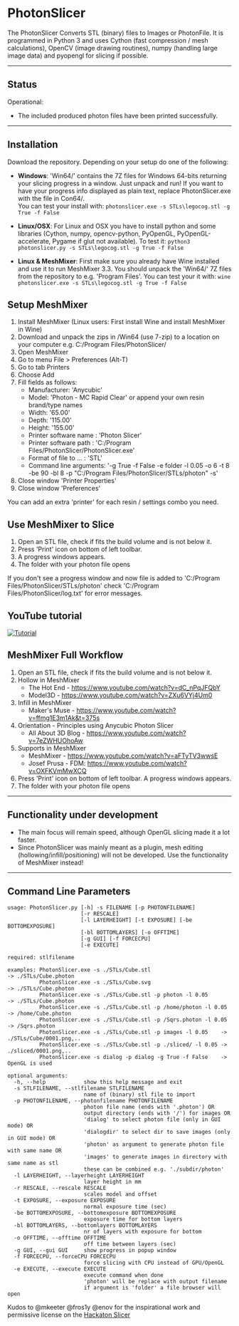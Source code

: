 # PhotonSlicer

The PhotonSlicer Converts STL (binary) files to Images or PhotonFile. It is programmed in Python 3 and uses Cython (fast compression / mesh calculations), OpenCV (image drawing routines), numpy (handling large image data) and pyopengl for slicing if possible.

---

## Status

Operational:
- The included produced photon files have been printed successfully.

---

## Installation

Download the repository. Depending on your setup do one of the following:

- **Windows**: 'Win64/' contains the 7Z files for Windows 64-bits returning your slicing progress in a window. Just unpack and run! If you want to have your progress info displayed as plain text, replace PhotonSlicer.exe with the file in Con64/.  
You can test your install with:
  `photonslicer.exe -s STLs\legocog.stl -g True -f False`

- **Linux/OSX**: For Linux and OSX you have to install python and some libraries (Cython, numpy, opencv-python, PyOpenGL, PyOpenGL-accelerate, Pygame if glut not available). To test it:
  `python3 photonslicer.py -s STLs\legocog.stl -g True -f False`

- **Linux & MeshMixer**: First make sure you already have Wine installed and use it to run MeshMixer 3.3. You should unpack the 'Win64/' 7Z files from the repository to e.g. 'Program Files'. You can test your it with:
  `wine photonslicer.exe -s STLs\legocog.stl -g True -f False`


## Setup MeshMixer
1. Install MeshMixer (Linux users: First install Wine and install MeshMixer in Wine)
2. Download and unpack the zips in /Win64 (use 7-zip) to a location on your computer e.g. C:/Program Files/PhotonSlicer/
3. Open MeshMixer
4. Go to menu File > Preferences (Alt-T)
5. Go to tab Printers
6. Choose Add
7. Fill fields as follows:
    - Manufacturer: 'Anycubic'
    - Model: 'Photon - MC Rapid Clear' or append your own resin brand/type names
    - Width: '65.00'
    - Depth: '115.00'
    - Height: '155.00'
    - Printer software name : 'Photon Slicer'
    - Printer software path : 'C:/Program Files/PhotonSlicer/PhotonSlicer.exe'
    - Format of file to ... : 'STL'
    - Command line arguments: '-g True -f False -e folder -l 0.05 -o 6 -t 8 -be 90 -bl 8 -p "C:/Program Files/PhotonSlicer/STLs/photon" -s'      
8. Close window 'Printer Properties'
9. Close window 'Preferences'

You can add an extra 'printer' for each resin / settings combo you need.


## Use MeshMixer to Slice
1. Open an STL file, check if fits the build volume and is not below it.
2. Press 'Print' icon on bottom of left toolbar.
3. A progress windows appears.
4. The folder with your photon file opens

If you don't see a progress window and now file is added to 'C:/Program Files/PhotonSlicer/STLs/photon' check 'C:/Program Files/PhotonSlicer/log.txt' for error messages.


## YouTube tutorial
[![Tutorial](https://img.youtube.com/vi/KInOvXrpWXY/0.jpg)](https://www.youtube.com/watch?v=KInOvXrpWXY)


## MeshMixer Full Workflow

1. Open an STL file, check if fits the build volume and is not below it.
2. Hollow in MeshMixer
    - The Hot End - https://www.youtube.com/watch?v=dC_nPqJFQbY
    - Model3D - https://www.youtube.com/watch?v=ZXu6VYj4Um0
3. Infill in MeshMixer
    - Maker's Muse - https://www.youtube.com/watch?v=ffmg1E3m1Ak&t=375s
4. Orientation - Principles using Anycubic Photon Slicer
    - All About 3D Blog - https://www.youtube.com/watch?v=7eZWHUOhoAw
5. Supports in MeshMixer
    - MeshMixer - https://www.youtube.com/watch?v=aFTyTV3wwsE
    - Josef Prusa - FDM: https://www.youtube.com/watch?v=OXFKVmMwXCQ
6. Press 'Print' icon on bottom of left toolbar. A progress windows appears.
7. The folder with your photon file opens

---

## Functionality under development
- The main focus will remain speed, although OpenGL slicing made it a lot faster.
- Since PhotonSlicer was mainly meant as a plugin, mesh editing (hollowing/infill/positioning) will not be developed. Use the functionality of MeshMixer instead!

---

## Command Line Parameters
```
usage: PhotonSlicer.py [-h] -s FILENAME [-p PHOTONFILENAME]
                       [-r RESCALE]
                       [-l LAYERHEIGHT] [-t EXPOSURE] [-be BOTTOMEXPOSURE]
                       [-bl BOTTOMLAYERS] [-o OFFTIME]
                       [-g GUI] [-f FORCECPU]
                       [-e EXECUTE]

required: stlfilename

examples: PhotonSlicer.exe -s ./STLs/Cube.stl                         -> ./STLs/Cube.photon
          PhotonSlicer.exe -s ./STLs/Cube.svg                         -> ./STLs/Cube.photon
          PhotonSlicer.exe -s ./STLs/Cube.stl -p photon -l 0.05       -> ./STLs/Cube.photon
          PhotonSlicer.exe -s ./STLs/Cube.stl -p /home/photon -l 0.05 -> /home/Cube.photon
          PhotonSlicer.exe -s ./STLs/Cube.stl -p /Sqrs.photon -l 0.05 -> /Sqrs.photon
          PhotonSlicer.exe -s ./STLs/Cube.stl -p images -l 0.05    -> ./STLs/Cube/0001.png,..
          PhotonSlicer.exe -s ./STLs/Cube.stl -p ./sliced/ -l 0.05 -> ./sliced/0001.png,..
          PhotonSlicer.exe -s dialog -p dialog -g True -f False    -> OpenGL is used

optional arguments:
  -h, --help            show this help message and exit
  -s STLFILENAME, --stlfilename STLFILENAME
                        name of (binary) stl file to import
  -p PHOTONFILENAME, --photonfilename PHOTONFILENAME
                        photon file name (ends with '.photon') OR
                        output directory (ends with '/') for images OR
                        'dialog' to select photon file (only in GUI mode) OR
                        'dialogdir' to select dir to save images (only in GUI mode) OR
                        'photon' as argument to generate photon file with same name OR
                        'images' to generate images in directory with same name as stl
                        these can be combined e.g. './subdir/photon'
  -l LAYERHEIGHT, --layerheight LAYERHEIGHT
                        layer height in mm
  -r RESCALE, --rescale RESCALE
                        scales model and offset
  -t EXPOSURE, --exposure EXPOSURE
                        normal exposure time (sec)
  -be BOTTOMEXPOSURE, --bottomexposure BOTTOMEXPOSURE
                        exposure time for bottom layers
  -bl BOTTOMLAYERS, --bottomlayers BOTTOMLAYERS
                        nr of layers with exposure for bottom
  -o OFFTIME, --offtime OFFTIME
                        off time between layers (sec)
  -g GUI, --gui GUI     show progress in popup window
  -f FORCECPU, --forceCPU FORCECPU
                        force slicing with CPU instead of GPU/OpenGL
  -e EXECUTE, --execute EXECUTE
                        execute command when done
                        'photon' will be replace with output filename
                        if argument is 'folder' a file browser will open

```
Kudos to @mkeeter @fros1y @enov for the inspirational work and permissive license on the [Hackaton Slicer](https://github.com/Formlabs/hackathon-slicer)
